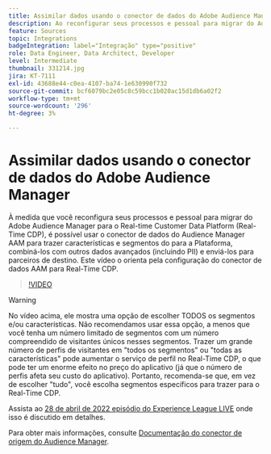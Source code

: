 ```yaml
---
title: Assimilar dados usando o conector de dados do Adobe Audience Manager
description: Ao reconfigurar seus processos e pessoal para migrar do Adobe Audience Manager para o Real-time Customer Data Platform, você pode usar o Conector de dados do Audience Manager AAM para trazer características e segmentos do para a Plataforma, combiná-los com outros dados avançados (incluindo PII) e enviá-los para parceiros de destino. Este vídeo o orienta durante a configuração do Conector de dados do AAM para Real-Time CDP.
feature: Sources
topic: Integrations
badgeIntegration: label="Integração" type="positive"
role: Data Engineer, Data Architect, Developer
level: Intermediate
thumbnail: 331214.jpg
jira: KT-7111
exl-id: 43688e44-c0ea-4107-ba74-1e630990f732
source-git-commit: bcf6079bc2e05c8c59bcc1b020ac15d1db6a02f2
workflow-type: tm+mt
source-wordcount: '296'
ht-degree: 3%

---
```


# Assimilar dados usando o conector de dados do Adobe Audience Manager

À medida que você reconfigura seus processos e pessoal para migrar do Adobe Audience Manager para o Real-time Customer Data Platform (Real-Time CDP), é possível usar o conector de dados do Audience Manager AAM para trazer características e segmentos do para a Plataforma, combiná-los com outros dados avançados (incluindo PII) e enviá-los para parceiros de destino. Este vídeo o orienta pela configuração do conector de dados AAM para Real-Time CDP.

>[!VIDEO](https://video.tv.adobe.com/v/331214/?quality=12&learn=on)

>[!WARNING]
>
>No vídeo acima, ele mostra uma opção de escolher TODOS os segmentos e/ou características. Não recomendamos usar essa opção, a menos que você tenha um número limitado de segmentos com um número compreendido de visitantes únicos nesses segmentos. Trazer um grande número de perfis de visitantes em &quot;todos os segmentos&quot; ou &quot;todas as características&quot; pode aumentar o serviço de perfil no Real-Time CDP, o que pode ter um enorme efeito no preço do aplicativo (já que o número de perfis afeta seu custo do aplicativo). Portanto, recomenda-se que, em vez de escolher &quot;tudo&quot;, você escolha segmentos específicos para trazer para o Real-Time CDP.
>
>Assista ao [28 de abril de 2022 episódio do Experience League LIVE](https://experienceleague.adobe.com/docs/experience-league-live-events/events/episodes/exl-live-episode-04-28-22.html?lang=pt-BR) onde isso é discutido em detalhes.

Para obter mais informações, consulte [Documentação do conector de origem do Audience Manager](https://experienceleague.adobe.com/docs/experience-platform/sources/connectors/adobe-applications/audience-manager.html).
